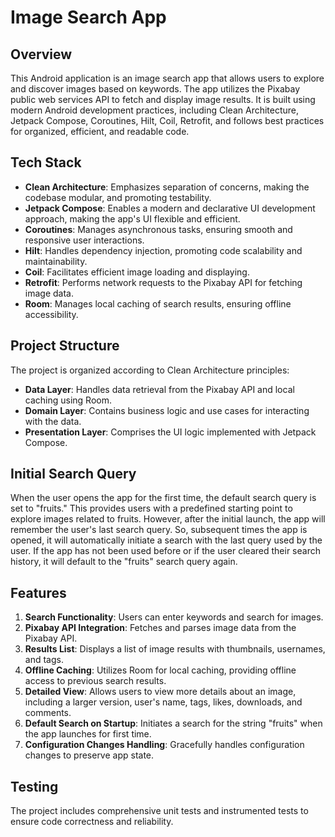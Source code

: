 # Image Search App

## Overview

This Android application is an image search app that allows users to explore and discover images based on keywords. The app utilizes the Pixabay public web services API to fetch and display image results. It is built using modern Android development practices, including Clean Architecture, Jetpack Compose, Coroutines, Hilt, Coil, Retrofit, and follows best practices for organized, efficient, and readable code.

## Tech Stack

- **Clean Architecture**: Emphasizes separation of concerns, making the codebase modular, and promoting testability.
- **Jetpack Compose**: Enables a modern and declarative UI development approach, making the app's UI flexible and efficient.
- **Coroutines**: Manages asynchronous tasks, ensuring smooth and responsive user interactions.
- **Hilt**: Handles dependency injection, promoting code scalability and maintainability.
- **Coil**: Facilitates efficient image loading and displaying.
- **Retrofit**: Performs network requests to the Pixabay API for fetching image data.
- **Room**: Manages local caching of search results, ensuring offline accessibility.

## Project Structure

The project is organized according to Clean Architecture principles:

- **Data Layer**: Handles data retrieval from the Pixabay API and local caching using Room.
- **Domain Layer**: Contains business logic and use cases for interacting with the data.
- **Presentation Layer**: Comprises the UI logic implemented with Jetpack Compose.

## Initial Search Query

When the user opens the app for the first time, the default search query is set to "fruits." This provides users with a predefined starting point to explore images related to fruits.
However, after the initial launch, the app will remember the user's last search query. So, subsequent times the app is opened, it will automatically initiate a search with the last query used by the user.
If the app has not been used before or if the user cleared their search history, it will default to the "fruits" search query again.

## Features

1. **Search Functionality**: Users can enter keywords and search for images.
2. **Pixabay API Integration**: Fetches and parses image data from the Pixabay API.
3. **Results List**: Displays a list of image results with thumbnails, usernames, and tags.
4. **Offline Caching**: Utilizes Room for local caching, providing offline access to previous search results.
5. **Detailed View**: Allows users to view more details about an image, including a larger version, user's name, tags, likes, downloads, and comments.
6. **Default Search on Startup**: Initiates a search for the string "fruits" when the app launches for first time.
7. **Configuration Changes Handling**: Gracefully handles configuration changes to preserve app state.

## Testing

The project includes comprehensive unit tests and instrumented tests to ensure code correctness and reliability.
